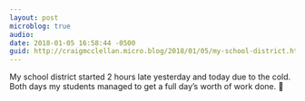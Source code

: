 ```yaml
---
layout: post
microblog: true
audio: 
date: 2018-01-05 16:58:44 -0500
guid: http://craigmcclellan.micro.blog/2018/01/05/my-school-district.html
---
```

My school district started 2 hours late yesterday and today due to the cold. Both days my students managed to get a full day’s worth of work done. 🤔
